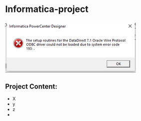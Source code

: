 # Informatica-project
![logo](https://github.com/Waleed-Altaher/Informatica-project/blob/main/Untitled.png) 

## Project Content: 
  - X
  - y
  - z
  - 
